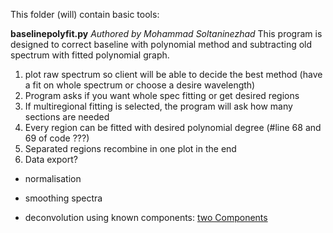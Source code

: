 This folder (will) contain basic tools:

**baselinepolyfit.py**
_Authored by Mohammad Soltaninezhad_
This program is designed to correct baseline with polynomial method and subtracting old spectrum with fitted
polynomial graph.
1. plot raw spectrum so client will be able to decide the best method (have a fit on whole spectrum or choose a
desire wavelength)
2. Program asks if you want whole spec fitting or get desired regions
3. If multiregional fitting is selected, the program will ask how many sections are needed
4. Every region can be fitted with desired polynomial degree (#line 68 and 69 of code ???)
5. Separated regions recombine in one plot in the end
6. Data export?


- normalisation

- smoothing spectra

- deconvolution using known components: [two Components](https://stackoverflow.com/questions/63003805/determining-relative-contribution-of-two-components-to-a-measured-spectrum)
